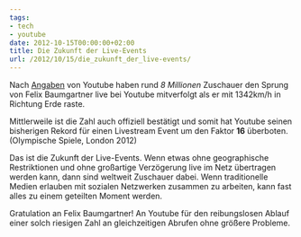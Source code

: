 ```yaml
---
tags:
- tech
- youtube
date: 2012-10-15T00:00:00+02:00
title: Die Zukunft der Live-Events
url: /2012/10/15/die_zukunft_der_live-events/
---
```


Nach [Angaben](http://youtube-global.blogspot.ca/2012/10/mission-complete-red-bull-stratos-lands.html) von Youtube haben rund _8 Millionen_ Zuschauer den Sprung von Felix Baumgartner live bei Youtube mitverfolgt als er mit 1342km/h in Richtung Erde raste.

Mittlerweile ist die Zahl auch offiziell bestätigt und somit hat Youtube seinen bisherigen Rekord für einen Livestream Event um den Faktor **16** überboten. (Olympische Spiele, London 2012)

Das ist die Zukunft der Live-Events. Wenn etwas ohne geographische Restriktionen und ohne großartige Verzögerung live im Netz übertragen werden kann, dann sind weltweit Zuschauer dabei. Wenn traditionelle Medien erlauben mit sozialen Netzwerken zusammen zu arbeiten, kann fast alles zu einem geteilten Moment werden.

Gratulation an Felix Baumgartner! An Youtube für den reibungslosen Ablauf einer solch riesigen Zahl an gleichzeitigen Abrufen ohne größere Probleme.

